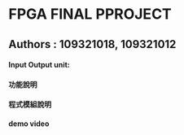 # FPGA FINAL PPROJECT

## Authors : 109321018, 109321012

#### Input Output unit:

#### 功能說明

#### 程式模組說明

#### demo video

